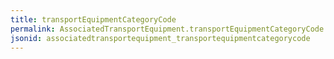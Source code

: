 ```yaml
---
title: transportEquipmentCategoryCode
permalink: AssociatedTransportEquipment.transportEquipmentCategoryCode.html
jsonid: associatedtransportequipment_transportequipmentcategorycode
---
```


